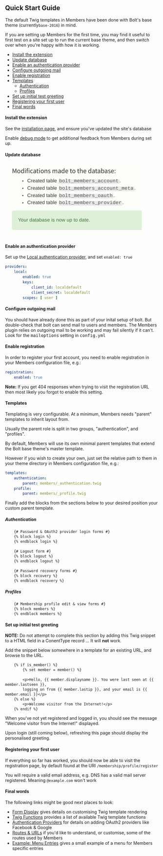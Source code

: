 Quick Start Guide
-----------------


The default Twig templates in Members have been done with Bolt's base theme
(currently`base-2016`) in mind. 

If you are setting up Members for the first time, you may find it useful to 
first test on a site set up to run the current base theme, and then switch over
when you're happy with how it is working.

* [Install the extension](#install-the-extension)
* [Update database](#update-database)
* [Enable an authentication provider](#enable-an-authentication-provider)
* [Configure outgoing mail](#configure-outgoing-mail)
* [Enable registration](#enable-registration)
* [Templates](#templates)
  * [Authentication](#authentication)
  * [Profiles](#profiles)
* [Set up initial test greeting](#set-up-initial-test-greeting)
* [Registering your first user](#registering-your-first-user)
* [Final words](#final-words)


#### Install the extension
 
See the [installation page](installation.md), and ensure you've updated the site's database 

Enable [debug mode](debugging.md) to get additional feedback from Members during
set up.


#### Update database

![Database update success](img/install-post-database-2.png)


#### Enable an authentication provider

Set up the [Local authentication provider](authentication-providers.md), and set `enabled: true`

```yaml
providers:
    local:
        enabled: true
        keys:
            client_id: localdefault
            client_secret: localdefault
        scopes: [ user ]
```


#### Configure outgoing mail

You should have already done this as part of your inital setup of bolt.  But
double-check that bolt can send mail to users and members.  The Members plugin
relies on outgoing mail to be working and may fail silently if it can't.  Look
for the <tt>mailoptions</tt> setting in <tt>config.yml</tt>


#### Enable registration

In order to register your first account, you need to enable registration in 
your Members configuration file, e.g.:

```yaml
registration:
    enabled: true
```

**Note:** If you get 404 responses when trying to visit the registration URL
then most likely you forgot to enable this setting.


#### Templates

Templating is very configurable. At a minimum, Members needs "parent"
templates to inherit layout from.  

Usually the parent role is split in two groups, "authentication", and "profiles".

By default, Members will use its own minimal parent templates that extend the
Bolt base theme's master template.

However if you wish to create your own, just set the relative path to them in
your theme directory in Members configuration file, e.g.:

```yaml
templates:
    authentication:
        parent: members/_authentication.twig
    profile:
        parent: members/_profile.twig
```

Finally add the blocks from the sections below to your desired position your
custom parent template.


##### Authentication

```twig
    {# Password & OAuth2 provider login forms #}
    {% block login %}
    {% endblock login %}

    {# Logout form #}
    {% block logout %}
    {% endblock logout %}

    {# Password recovery forms #}
    {% block recovery %}
    {% endblock recovery %}
```


##### Profiles

```twig
    {# Membership profile edit & view forms #}
    {% block members %}
    {% endblock members %}
```


#### Set up initial test greeting

**NOTE:** Do not attempt to complete this section by adding this Twig snippet
to a HTML field in a ConentType record … It will **not** work.

Add the snippet below somewhere in a template for an existing URL, and browse to the URL. 

```twig
    {% if is_member() %}
        {% set member = member() %}

        <p>Hello, {{ member.displayname }}. You were last seen at {{ member.lastseen }},
        logging on from {{ member.lastip }}, and your email is {{ member.email }}</p>
    {% else %}
        <p>Welcome visitor from the Internet!</p>
    {% endif %}
```

When you've not yet registered and logged in, you should see the message 
"Welcome visitor from the Internet!" displayed. 

Upon login (still coming below), refreshing this page should display the
personalised greeting.


#### Registering your first user

If everything so far has worked, you should now be able to visit the
registration page, by default found at the URI `/membership/profile/register`

You will require a valid email address, e.g. DNS has a valid mail server 
registered. Meaning `@example.com` won't work


#### Final words

The following links might be good next places to look: 

* [Form Display](form-display.md) gives details on customising Twig template rendering 
* [Twig Functions](twig-functions.md) provides a list of available Twig template functions
* [Authentication Providers](authentication-providers.md) for details on adding OAuth2 providers like Facebook & Google
* [Routes & URLs](routes-urls.md) if you'd like to understand, or customise, some of the routes used by Members
* [Example: Menu Entries](examples/menu.md) gives a small example of a menu for Members specific entries 
